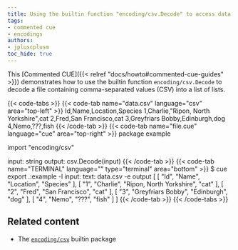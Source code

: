 ```yaml
---
title: Using the builtin function "encoding/csv.Decode" to access data stored in a CSV file
tags:
- commented cue
- encodings
authors:
- jpluscplusm
toc_hide: true
---
```


This [Commented CUE]({{< relref "docs/howto#commented-cue-guides" >}})
demonstrates how to use the builtin function `encoding/csv.Decode` to decode a
file containing comma-separated values (CSV) into a list of lists.

{{< code-tabs >}}
{{< code-tab name="data.csv" language="csv"  area="top-left" >}}
Id,Name,Location,Species
1,Charlie,"Ripon, North Yorkshire",cat
2,Fred,San Francisco,cat
3,Greyfriars Bobby,Edinburgh,dog
4,Nemo,???,fish
{{< /code-tab >}}
{{< code-tab name="file.cue" language="cue"  area="top-right" >}}
package example

import "encoding/csv"

input:  string
output: csv.Decode(input)
{{< /code-tab >}}
{{< code-tab name="TERMINAL" language="" type="terminal" area="bottom" >}}
$ cue export .:example -l input: text: data.csv -e output
[
    [
        "Id",
        "Name",
        "Location",
        "Species"
    ],
    [
        "1",
        "Charlie",
        "Ripon, North Yorkshire",
        "cat"
    ],
    [
        "2",
        "Fred",
        "San Francisco",
        "cat"
    ],
    [
        "3",
        "Greyfriars Bobby",
        "Edinburgh",
        "dog"
    ],
    [
        "4",
        "Nemo",
        "???",
        "fish"
    ]
]
{{< /code-tab >}}
{{< /code-tabs >}}

## Related content

- The [`encoding/csv`](https://pkg.go.dev/cuelang.org/go/pkg/encoding/csv) builtin package
